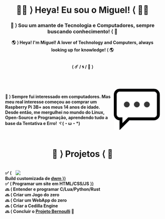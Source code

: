 <h1 align="center"> <b> 🐱‍💻 ⟩ Heya! Eu sou o Miguel! ⟨ 🐱‍💻 </b><br><h3 align="center"> 👾 ⟩ Sou um amante de Tecnologia e Computadores, sempre buscando conhecimento! ⟨ 👾</h3></h1>
<p align="center"> <b> 🌎 ⟩ Heya! I'm Miguel! A lover of Technology and Computers, always looking up for knowledge! ⟨ 🌎</h3></h1>
<br>
<br>
<p align="center"> ⟨ ☄️ / 🌀 / 📮 ⟩<br>
<br>
<h1></h1>
<img align="right" width="150px" src="./logpens.png">
<p align="left"><br>
💬 ⟩  Sempre fui interessado em computadores. Mas meu real interesse começou ao comprar um<br>Raspberry Pi 3B+ aos meus 14 anos de idade. Desde então, me mergulhei no mundo do Linux,<br>Open-Source e Programação, aprendendo tudo a base da Tentativa e Erro! ヾ(・ω・*)<br>
<br>
<br>
<h1 align="center"> 📁 ⟩ Projetos ⟨ 📁 </h1>
<br>
<div align="right">
<a href="https://github.com/mirvoxtm">
<img height="-375em" width="470em" align="right" src="https://github-readme-stats.vercel.app/api?username=mirvoxtm&show_icons=true&theme=radical&include_all_commits=true&count_private=true"/></a>
<div align="left">
✅ ⟨ Build customizada de <a href="https://www.youtube.com/watch?v=iik25wqIuFo">dwm ⟩⟩</a><br>
✅ ⟨ Programar um site em HTML/CSS/JS <a href="https://semicollon-estudios.com.br/">⟩⟩</a><br>
🔜 ⟨ Entender e programar C/Lua/Python/Rust<br>
🔜 ⟨ Criar um Jogo do zero<br>
🔜 ⟨ Criar um WebApp do zero<br>
🔜 ⟨ Criar a Cedilla Engine<br>
🔜 ⟨ Concluir o <a href="https://twitter.com/Semicollon_BR">Projeto Bernoulli</a> 👀
</div>
